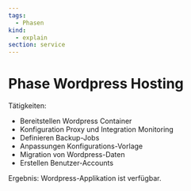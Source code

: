 ```yaml
---
tags:
  - Phasen
kind:
  - explain
section: service
---
```


# Phase Wordpress Hosting

Tätigkeiten:

- Bereitstellen Wordpress Container
- Konfiguration Proxy und Integration Monitoring
- Definieren Backup-Jobs
- Anpassungen Konfigurations-Vorlage
- Migration von Wordpress-Daten
- Erstellen Benutzer-Accounts

Ergebnis: Wordpress-Applikation ist verfügbar.

